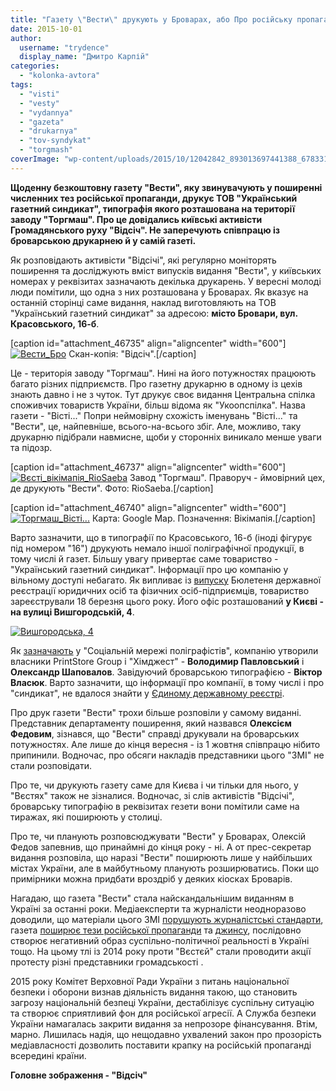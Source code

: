 ```yaml
---
title: "Газету \"Вести\" друкують у Броварах, або Про російську пропаганду в нашому місті"
date: 2015-10-01
author: 
  username: "trydence"
  display_name: "Дмитро Карпій"
categories: 
  - "kolonka-avtora"
tags: 
  - "visti"
  - "vesty"
  - "vydannya"
  - "gazeta"
  - "drukarnya"
  - "tov-syndykat"
  - "torgmash"
coverImage: "wp-content/uploads/2015/10/12042842_893013697441388_6783318397656240995_n.jpg"
---
```


**Щоденну безкоштовну газету "Вести", яку звинувачують у поширенні численних тез російської пропаганди, друкує ТОВ "Український газетний синдикат", типографія якого розташована на території заводу "Торгмаш". Про це довідались київські активісти Громадянського руху "Відсіч". Не заперечують співпрацю із броварською друкарнею й у самій газеті.**

Як розповідають активісти "Відсічі", які регулярно моніторять поширення та досліджують вміст випусків видання "Вести", у київських номерах у реквізитах зазначають декілька друкарень. У вересні молоді люди помітили, що одна з них розташована у Броварах. Як вказує на останній сторінці саме видання, наклад виготовляють на ТОВ "Український газетний синдикат" за адресою: **місто Бровари, вул. Красовського, 16-б**.

\[caption id="attachment\_46735" align="aligncenter" width="600"\][![Вести_Бро](https://mpz.brovary.org/wp-content/uploads/2015/10/Vesty_Bro.jpg)](https://mpz.brovary.org/wp-content/uploads/2015/10/Vesty_Bro.jpg) Скан-копія: "Відсіч".\[/caption\]

Це - територія заводу "Торгмаш". Нині на його потужностях працюють багато різних підприємств. Про газетну друкарню в одному із цехів знають давно і не з чуток. Тут друкує своє видання Центральна спілка споживчих товариств України, більш відома як "Укоопспілка". Назва газети - "Вісті..." Попри неймовірну схожість іменувань "Вісті..." та "Вести", це, найпевніше, всього-на-всього збіг. Але, можливо, таку друкарню підібрали навмисне, щоби у сторонніх виникало менше уваги та підозр.

\[caption id="attachment\_46737" align="aligncenter" width="600"\][![Вєсті_вікімапія_RioSaeba](https://mpz.brovary.org/wp-content/uploads/2015/10/Vyesti_vikimapiya_RioSaeba.jpg)](https://mpz.brovary.org/wp-content/uploads/2015/10/Vyesti_vikimapiya_RioSaeba.jpg) Завод "Торгмаш". Праворуч - ймовірний цех, де друкують "Вести". Фото: RioSaeba.\[/caption\]

\[caption id="attachment\_46740" align="aligncenter" width="600"\][![Торгмаш_Вісті...](https://mpz.brovary.org/wp-content/uploads/2015/10/Torgmash_Visti....jpg)](https://mpz.brovary.org/wp-content/uploads/2015/10/Torgmash_Visti....jpg) Карта: Google Map. Позначення: Вікімапія.\[/caption\]

Варто зазначити, що в типографії по Красовського, 16-б (іноді фігурує під номером "16") друкують немало іншої поліграфічної продукції, в тому числі й газет. Більшу увагу привертає саме товариство - "Український газетний синдикат". Інформації про цю компанію у вільному доступі небагато. Як випливає із [випуску](https://irc.gov.ua/upload/bulletin_313_8-2015.pdf) Бюлетеня державної реєстрації юридичних осіб та фізичних осіб-підприємців, товариство зареєстрували 18 березня цього року. Його офіс розташований **у Києві - на вулиці Вишгородській, 4**.

[![Вишгородська, 4](https://mpz.brovary.org/wp-content/uploads/2015/10/Vyshgorodska-4.jpg)](https://mpz.brovary.org/wp-content/uploads/2015/10/Vyshgorodska-4.jpg)

Як [зазначають](https://printus.com.ua/article/read/2597) у "Соціальній мережі поліграфістів", компанію утворили власники PrintStore Group і "Хімджест" - **Володимир Павловський** і **Олександр Шаповалов**. Завідуючий броварською типографією - **Віктор Власюк**. Варто зазначити, що інформації про компанії, в тому числі і про "синдикат", не вдалося знайти у [Єдиному державному реєстрі](https://irc.gov.ua).

Про друк газети "Вести" трохи більше розповіли у самому виданні. Представник департаменту поширення, який назвався **Олексієм Федовим**, зізнався, що "Вести" справді друкували на броварських потужностях. Але лише до кінця вересня - із 1 жовтня співпрацю нібито припинили. Водночас, про обсяги накладів представники цього "ЗМІ" не стали розповідати.

Про те, чи друкують газету саме для Києва і чи тільки для нього, у "Вєстях" також не зізналися. Водночас, зі слів активістів "Відсічі", броварську типографію в реквізитах гезети вони помітили саме на тиражах, які поширюють у столиці.

Про те, чи планують розповсюджувати "Вести" у Броварах, Олексій Федов запевнив, що принаймні до кінця року - ні. А от прес-секретар видання розповіла, що наразі "Вести" поширюють лише у найбільших містах України, але в майбутньому планують розширюватись. Поки що примірники можна придбати вроздріб у деяких кіосках Броварів.

Нагадаю, що газета "Вести" стала найскандальнішим виданням в Україні за останні роки. Медіаексперти та журналісти неодноразово доводили, що матеріали цього ЗМІ [порушують журналістські стандарти](https://www.telekritika.ua/kontent/2015-02-27/104278), газета [поширює тези російської пропаганди](https://osvita.mediasapiens.ua/trends/mediacriticism/vesti_translyuyut_rosiysku_propagandu_kilkisne_dovedennya/) та [джинсу](https://vybory.mediasapiens.ua/2015/09/25/sposterihachi-opory-vyyavyly-dzhynsu-v-hazeti-vesty/), послідовно створює негативний образ суспільно-політичної реальності в Україні тощо. На цьому тлі із 2014 року проти "Вєстєй" стали проводити акції протесту різні представники громадськості .

2015 року Комітет Верховної Ради України з питань національної безпеки і оборони визнав діяльність видання такою, що становить загрозу національній безпеці України, дестабілізує суспільну ситуацію та створює сприятливий фон для російської агресії. А Служба безпеки України намагалась закрити видання за непрозоре фінансування. Втім, марно. Лишилась надія, що нещодавно ухвалений закон про прозорість медіавласності дозволить поставити крапку на російській пропаганді всередині країни.

**Головне зображення - "Відсіч"**
